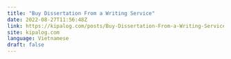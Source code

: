 ```yaml
---
title: "Buy Dissertation From a Writing Service"
date: 2022-08-27T11:56:48Z
link: https://kipalog.com/posts/Buy-Dissertation-From-a-Writing-Service?utm_medium=RSS&utm_source=news.12bit.vn
site: kipalog.com
language: Vietnamese
draft: false
---
```


